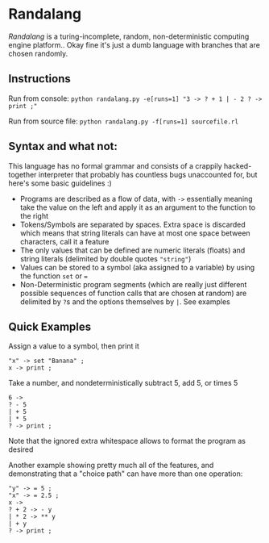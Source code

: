 # Randalang


*Randalang* is a turing-incomplete, random, non-deterministic computing engine platform.. Okay fine it's just a dumb language with branches that are chosen randomly.

## Instructions

Run from console:
`python randalang.py -e[runs=1] "3 -> ? + 1 | - 2 ? -> print ;"`

Run from source file:
`python randalang.py -f[runs=1] sourcefile.rl`

## Syntax and what not:

This language has no formal grammar and consists of a crappily hacked-together interpreter that probably has countless bugs unaccounted for, but here's some basic guidelines :)

* Programs are described as a flow of data, with `->` essentially meaning take the value on the left and apply it as an argument to the function to the right
* Tokens/Symbols are separated by spaces. Extra space is discarded which means that string literals can have at most one space between characters, call it a feature
* The only values that can be defined are numeric literals (floats) and string literals (delimited by double quotes `"string"`)
* Values can be stored to a symbol (aka assigned to a variable) by using the function `set` or `=`
* Non-Deterministic program segments (which are really just different possible sequences of function calls that are chosen at random) are delimited by `?`s and the options themselves by `|`. See examples

## Quick Examples

Assign a value to a symbol, then print it
```
"x" -> set "Banana" ;
x -> print ;
```

Take a number, and nondeterministically subtract 5, add 5, or times 5
```
6 ->
? - 5
| + 5
| * 5
? -> print ;
```
Note that the ignored extra whitespace allows to format the program as desired

Another example showing pretty much all of the features, and demonstrating that a "choice path" can have more than one operation:

```
"y" -> = 5 ;
"x" -> = 2.5 ;
x ->
? + 2 -> - y
| * 2 -> ** y
| + y
? -> print ;
```